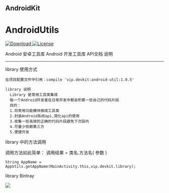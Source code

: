 ﻿## AndroidKit
# AndroidUtils
[ ![Download](https://api.bintray.com/packages/yingzi/maven/android-util/images/download.svg) ](https://bintray.com/yingzi/maven/android-util/_latestVersion)
[![License](https://img.shields.io/badge/license-Apache%202-green.svg)](https://www.apache.org/licenses/LICENSE-2.0)


Android 安卓工具库
Android 开发工具库 API文档 说明

------------

library 使用方式
```
在项目配置文件中引用：compile 'vip.devkit:android-util:1.0.5'
```


````
library 说明
  Library 是常用工具类集成
  每一个Android开发者在日常开发中都会积累一些自己的代码片段
  目的：
  1.将常用功能模块做成工具类
  2.封装Android系统api,简化api的使用
  3.收集一些高效的正确的代码片段避免下次踩坑
  4.尽量少依赖第三方
  5.便捷开发

````
  library 中的方法调用

  调用方法如此简单：
  调用结果 = 类名.方法名( 参数 )
  ````
 String AppName =  AppUtils.getAppName(MainActivity.this,vip.devkit.library);
  ````
  library Bintray
  
<a href='https://bintray.com/yingzi/maven/common.share?source=watch' alt='Get automatic notifications about new "common.share" versions'><img src='https://www.bintray.com/docs/images/bintray_badge_color.png'></a>


